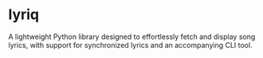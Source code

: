# lyriq
A lightweight Python library designed to effortlessly fetch and display song lyrics, with support for synchronized lyrics and an accompanying CLI tool.
